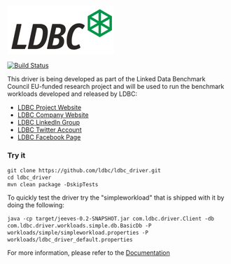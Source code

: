 ![LDBC Logo](ldbc-logo.png) 

[![Build Status](https://travis-ci.org/ldbc/ldbc_driver.svg?branch=master)](https://travis-ci.org/ldbc/ldbc_driver)

This driver is being developed as part of the Linked Data Benchmark Council EU-funded research project and will be used to run the benchmark workloads developed and released by LDBC:
* [LDBC Project Website](http://ldbcouncil.org/)
* [LDBC Company Website](http://ldbcouncil.org)
* [LDBC LinkedIn Group](http://www.linkedin.com/groups/LDBC-4955240)
* [LDBC Twitter Account](https://twitter.com/LDBCouncil)
* [LDBC Facebook Page](https://www.facebook.com/ldbcouncil/)

### Try it

    git clone https://github.com/ldbc/ldbc_driver.git
    cd ldbc_driver
    mvn clean package -DskipTests

To quickly test the driver try the "simpleworkload" that is shipped with it by doing the following:

	java -cp target/jeeves-0.2-SNAPSHOT.jar com.ldbc.driver.Client -db com.ldbc.driver.workloads.simple.db.BasicDb -P workloads/simple/simpleworkload.properties -P workloads/ldbc_driver_default.properties

For more information, please refer to the [Documentation](https://github.com/ldbc/ldbc_driver/wiki)
